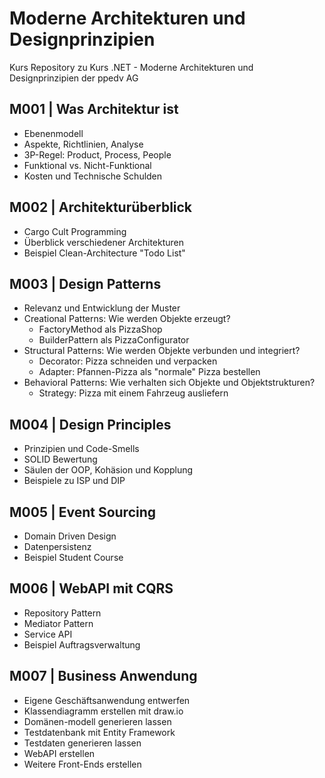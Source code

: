 # Moderne Architekturen und Designprinzipien
Kurs Repository zu Kurs .NET - Moderne Architekturen und Designprinzipien der ppedv AG

## M001 | Was Architektur ist

- Ebenenmodell
- Aspekte, Richtlinien, Analyse
- 3P-Regel: Product, Process, People
- Funktional vs. Nicht-Funktional
- Kosten und Technische Schulden

## M002 | Architekturüberblick

- Cargo Cult Programming
- Überblick verschiedener Architekturen
- Beispiel Clean-Architecture "Todo List"

## M003 | Design Patterns

- Relevanz und Entwicklung der Muster
- Creational Patterns: Wie werden Objekte erzeugt?
  - FactoryMethod als PizzaShop
  - BuilderPattern als PizzaConfigurator
- Structural Patterns: Wie werden Objekte verbunden und integriert?
  - Decorator: Pizza schneiden und verpacken
  - Adapter: Pfannen-Pizza als "normale" Pizza bestellen
- Behavioral Patterns: Wie verhalten sich Objekte und Objektstrukturen?
  - Strategy: Pizza mit einem Fahrzeug ausliefern

## M004 | Design Principles

- Prinzipien und Code-Smells
- SOLID Bewertung
- Säulen der OOP, Kohäsion und Kopplung
- Beispiele zu ISP und DIP

## M005 | Event Sourcing

- Domain Driven Design
- Datenpersistenz
- Beispiel Student Course

## M006 | WebAPI mit CQRS

- Repository Pattern
- Mediator Pattern
- Service API
- Beispiel Auftragsverwaltung

## M007 | Business Anwendung

- Eigene Geschäftsanwendung entwerfen
- Klassendiagramm erstellen mit draw.io
- Domänen-modell generieren lassen
- Testdatenbank mit Entity Framework
- Testdaten generieren lassen
- WebAPI erstellen
- Weitere Front-Ends erstellen